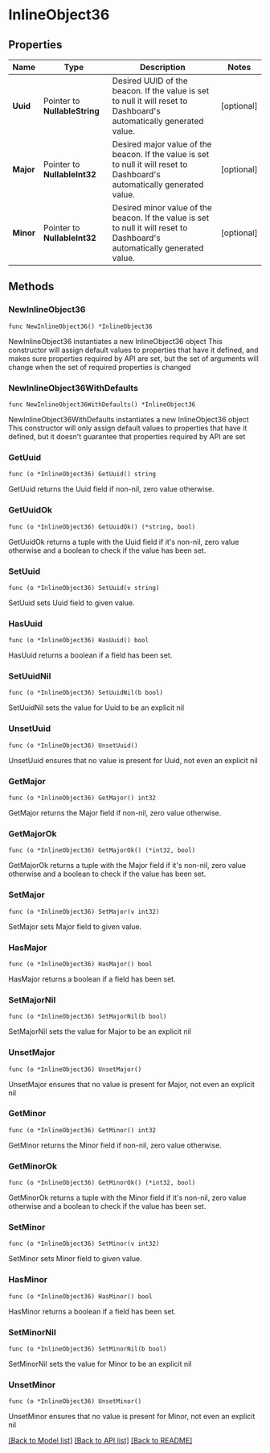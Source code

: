# InlineObject36

## Properties

Name | Type | Description | Notes
------------ | ------------- | ------------- | -------------
**Uuid** | Pointer to **NullableString** | Desired UUID of the beacon. If the value is set to null it will reset to Dashboard&#39;s           automatically generated value. | [optional] 
**Major** | Pointer to **NullableInt32** | Desired major value of the beacon. If the value is set to null it will reset to           Dashboard&#39;s automatically generated value. | [optional] 
**Minor** | Pointer to **NullableInt32** | Desired minor value of the beacon. If the value is set to null it will reset to           Dashboard&#39;s automatically generated value. | [optional] 

## Methods

### NewInlineObject36

`func NewInlineObject36() *InlineObject36`

NewInlineObject36 instantiates a new InlineObject36 object
This constructor will assign default values to properties that have it defined,
and makes sure properties required by API are set, but the set of arguments
will change when the set of required properties is changed

### NewInlineObject36WithDefaults

`func NewInlineObject36WithDefaults() *InlineObject36`

NewInlineObject36WithDefaults instantiates a new InlineObject36 object
This constructor will only assign default values to properties that have it defined,
but it doesn't guarantee that properties required by API are set

### GetUuid

`func (o *InlineObject36) GetUuid() string`

GetUuid returns the Uuid field if non-nil, zero value otherwise.

### GetUuidOk

`func (o *InlineObject36) GetUuidOk() (*string, bool)`

GetUuidOk returns a tuple with the Uuid field if it's non-nil, zero value otherwise
and a boolean to check if the value has been set.

### SetUuid

`func (o *InlineObject36) SetUuid(v string)`

SetUuid sets Uuid field to given value.

### HasUuid

`func (o *InlineObject36) HasUuid() bool`

HasUuid returns a boolean if a field has been set.

### SetUuidNil

`func (o *InlineObject36) SetUuidNil(b bool)`

 SetUuidNil sets the value for Uuid to be an explicit nil

### UnsetUuid
`func (o *InlineObject36) UnsetUuid()`

UnsetUuid ensures that no value is present for Uuid, not even an explicit nil
### GetMajor

`func (o *InlineObject36) GetMajor() int32`

GetMajor returns the Major field if non-nil, zero value otherwise.

### GetMajorOk

`func (o *InlineObject36) GetMajorOk() (*int32, bool)`

GetMajorOk returns a tuple with the Major field if it's non-nil, zero value otherwise
and a boolean to check if the value has been set.

### SetMajor

`func (o *InlineObject36) SetMajor(v int32)`

SetMajor sets Major field to given value.

### HasMajor

`func (o *InlineObject36) HasMajor() bool`

HasMajor returns a boolean if a field has been set.

### SetMajorNil

`func (o *InlineObject36) SetMajorNil(b bool)`

 SetMajorNil sets the value for Major to be an explicit nil

### UnsetMajor
`func (o *InlineObject36) UnsetMajor()`

UnsetMajor ensures that no value is present for Major, not even an explicit nil
### GetMinor

`func (o *InlineObject36) GetMinor() int32`

GetMinor returns the Minor field if non-nil, zero value otherwise.

### GetMinorOk

`func (o *InlineObject36) GetMinorOk() (*int32, bool)`

GetMinorOk returns a tuple with the Minor field if it's non-nil, zero value otherwise
and a boolean to check if the value has been set.

### SetMinor

`func (o *InlineObject36) SetMinor(v int32)`

SetMinor sets Minor field to given value.

### HasMinor

`func (o *InlineObject36) HasMinor() bool`

HasMinor returns a boolean if a field has been set.

### SetMinorNil

`func (o *InlineObject36) SetMinorNil(b bool)`

 SetMinorNil sets the value for Minor to be an explicit nil

### UnsetMinor
`func (o *InlineObject36) UnsetMinor()`

UnsetMinor ensures that no value is present for Minor, not even an explicit nil

[[Back to Model list]](../README.md#documentation-for-models) [[Back to API list]](../README.md#documentation-for-api-endpoints) [[Back to README]](../README.md)



